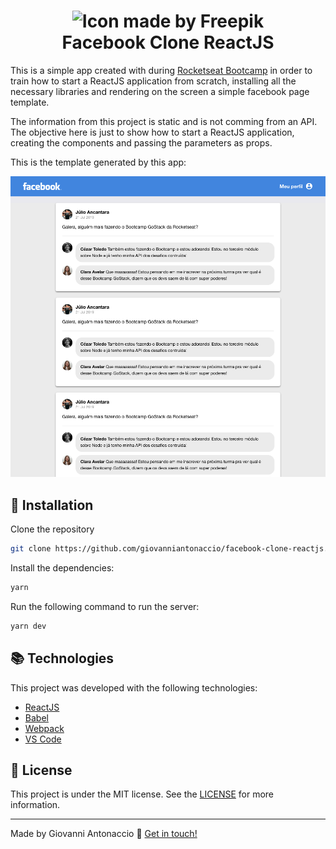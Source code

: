 <h1 align="center">
    <img alt="Icon made by Freepik" src="https://image.flaticon.com/icons/svg/1051/1051309.svg" height="124" width="124"/> 
    <br>
    Facebook Clone ReactJS
</h1>

This is a simple app created with during [Rocketseat Bootcamp](https://rocketseat.com.br/bootcamp) in order to train how to start a ReactJS application from scratch, installing all the necessary libraries and rendering on the screen a simple facebook page template.

The information from this project is static and is not comming from an API. The objective here is just to show how to start a ReactJS application, creating the components and passing the parameters as props.

This is the template generated by this app:

![Template](assets/facebook-reactjs.png)

## :rocket: Installation

Clone the repository

```bash
git clone https://github.com/giovanniantonaccio/facebook-clone-reactjs.git
```

Install the dependencies:

```bash
yarn
```

Run the following command to run the server:

```bash
yarn dev
```

## :books: Technologies

This project was developed with the following technologies:

- [ReactJS](https://reactjs.org/)
- [Babel](https://babeljs.io/)
- [Webpack](https://webpack.js.org/)
- [VS Code](https://code.visualstudio.com/)

## :memo: License

This project is under the MIT license. See the [LICENSE](https://github.com/giovanniantonaccio/facebook-clone-reactjs/blob/master/LICENSE) for more information.

---

Made by Giovanni Antonaccio :wave: [Get in touch!](https://www.linkedin.com/in/giovanniantonaccio/)
